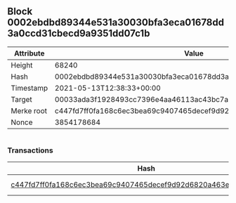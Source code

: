 ## Block 0002ebdbd89344e531a30030bfa3eca01678dd3a0ccd31cbecd9a9351dd07c1b

Attribute | Value
--- | ---
Height | 68240
Hash | 0002ebdbd89344e531a30030bfa3eca01678dd3a0ccd31cbecd9a9351dd07c1b
Timestamp | 2021-05-13T12:38:33+00:00
Target | 00033ada3f1928493cc7396e4aa46113ac43bc7ac52aab5d08e3934913716f64
Merke root | c447fd7ff0fa168c6ec3bea69c9407465decef9d92d6820a463e67cbc2c710c5
Nonce | 3854178684

```

```

### Transactions

Hash | Amount
--- | ---
[c447fd7ff0fa168c6ec3bea69c9407465decef9d92d6820a463e67cbc2c710c5](c447fd7ff0fa168c6ec3bea69c9407465decef9d92d6820a463e67cbc2c710c5.md) | 10.00000000 SKEPTI 
